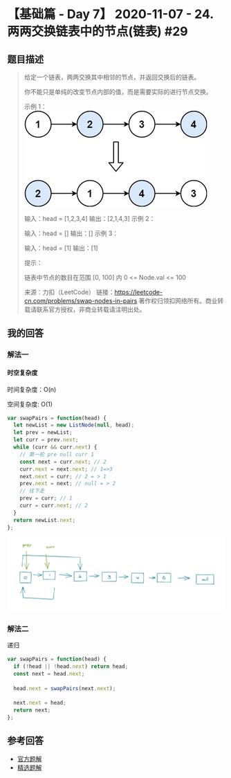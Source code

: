 # 【基础篇 - Day 7】 2020-11-07 - 24. 两两交换链表中的节点(链表) #29

## 题目描述

> 给定一个链表，两两交换其中相邻的节点，并返回交换后的链表。
>
> 你不能只是单纯的改变节点内部的值，而是需要实际的进行节点交换。
>
> 示例 1：
> [![image](./images/68747470733a2f2f6173736574732e6c656574636f64652e636f6d2f75706c6f6164732f323032302f31302f30332f737761705f6578312e6a7067)](https://camo.githubusercontent.com/37e86afda9f65871e855a3affee582b2c887ab3087927b4dc92801bc6d4ad26f/68747470733a2f2f6173736574732e6c656574636f64652e636f6d2f75706c6f6164732f323032302f31302f30332f737761705f6578312e6a7067)
>
> 输入：head = [1,2,3,4]
> 输出：[2,1,4,3]
> 示例 2：
>
> 输入：head = []
> 输出：[]
> 示例 3：
>
> 输入：head = [1]
> 输出：[1]
>
> 提示：
>
> 链表中节点的数目在范围 [0, 100] 内
> 0 <= Node.val <= 100
>
> 来源：力扣（LeetCode）
> 链接：https://leetcode-cn.com/problems/swap-nodes-in-pairs
> 著作权归领扣网络所有。商业转载请联系官方授权，非商业转载请注明出处。

## 我的回答

### 解法一

#### 时空复杂度

时间复杂度：O(n)

空间复杂度: O(1)

```js
var swapPairs = function(head) {
  let newList = new ListNode(null, head);
  let prev = newList;
  let curr = prev.next;
  while (curr && curr.next) {
    // 第一轮 pre null curr 1
    const next = curr.next; // 2
    curr.next = next.next; // 1=>3
    next.next = curr; // 2 = > 1
    prev.next = next; // null = > 2
    // 往下走
    prev = curr; // 1
    curr = curr.next; // 2
  }
  return newList.next;
};
```

![image-20201112105912277](./images/image-20201112105912277.png)

### 解法二

递归

```js
var swapPairs = function(head) {
  if (!head || !head.next) return head;
  const next = head.next;

  head.next = swapPairs(next.next);

  next.next = head;
  return next;
};
```

## 参考回答

- [官方题解](https://github.com/leetcode-pp/91alg-2/blob/master/solution/basic/d7.24.Swap-Nodes-in-Pairs.md)
- [精选题解](https://github.com/leetcode-pp/91alg-2/issues/29#issuecomment-723101422)
